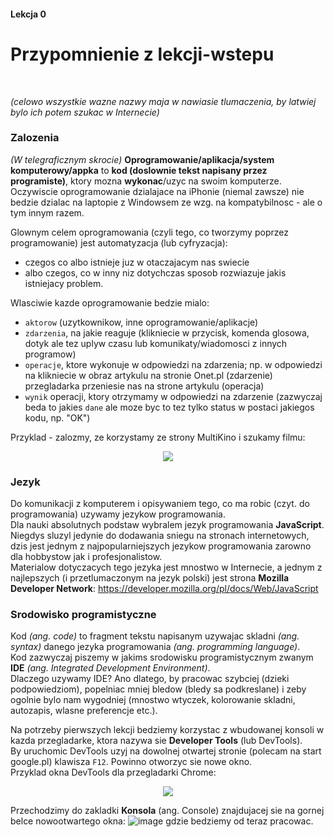 #### Lekcja 0
# Przypomnienie z lekcji-wstepu

</br>

*(celowo wszystkie wazne nazwy maja w nawiasie tlumaczenia, by latwiej bylo ich potem szukac w Internecie)*

### Zalozenia

*(W telegraficznym skrocie)* **Oprogramowanie/aplikacja/system komputerowy/appka** to **kod (doslownie tekst napisany przez programiste)**, ktory mozna **wykonac**/uzyc na swoim komputerze. Oczywiscie oprogramowanie dzialajace na iPhonie (niemal zawsze) nie bedzie dzialac na laptopie z Windowsem ze wzg. na kompatybilnosc - ale o tym innym razem.

Glownym celem oprogramowania (czyli tego, co tworzymy poprzez programowanie) jest automatyzacja (lub cyfryzacja):
- czegos co albo istnieje juz w otaczajacym nas swiecie 
- albo czegos, co w inny niz dotychczas sposob rozwiazuje jakis istniejacy problem.

Wlasciwie kazde oprogramowanie bedzie mialo:
- `aktorow` (uzytkownikow, inne oprogramowanie/aplikacje)
- `zdarzenia`, na jakie reaguje (klikniecie w przycisk, komenda glosowa, dotyk ale tez uplyw czasu lub komunikaty/wiadomosci z innych programow)
- `operacje`, ktore wykonuje w odpowiedzi na zdarzenia; np. w odpowiedzi na klikniecie w obraz artykulu na stronie Onet.pl (zdarzenie) przegladarka przeniesie nas na strone artykulu (operacja)
- `wynik` operacji, ktory otrzymamy w odpowiedzi na zdarzenie (zazwyczaj beda to jakies `dane` ale moze byc to tez tylko status w postaci jakiegos kodu, np. "OK")

Przyklad - zalozmy, ze korzystamy ze strony MultiKino i szukamy filmu:
<br>
<p align="center">
<img src="https://user-images.githubusercontent.com/6330789/137776442-87ec77b4-8262-4c8e-8709-6f9832759bd7.png" />
</p>

### Jezyk

Do komunikacji z komputerem i opisywaniem tego, co ma robic (czyt. do programowania) uzywamy jezykow programowania. </br>
Dla nauki absolutnych podstaw wybralem jezyk programowania **JavaScript**. </br>
Niegdys sluzyl jedynie do dodawania sniegu na stronach internetowych, dzis jest jednym z najpopularniejszych jezykow programowania zarowno dla hobbystow jak i profesjonalistow. </br>
Materialow dotyczacych tego jezyka jest mnostwo w Internecie, a jednym z najlepszych (i przetlumaczonym na jezyk polski) jest strona **Mozilla Developer Network**:
https://developer.mozilla.org/pl/docs/Web/JavaScript

### Srodowisko programistyczne

Kod *(ang. code)* to fragment tekstu napisanym uzywajac skladni *(ang. syntax)* danego jezyka programowania *(ang. programming language)*.</br>
Kod zazwyczaj piszemy w jakims srodowisku programistycznym zwanym **IDE** *(ang. Integrated Development Environment)*.</br>
Dlaczego uzywamy IDE? Ano dlatego, by pracowac szybciej (dzieki podpowiedziom), popelniac mniej bledow (bledy sa podkreslane) i zeby ogolnie bylo nam wygodniej (mnostwo wtyczek, kolorowanie skladni, autozapis, wlasne preferencje etc.).<br>

Na potrzeby pierwszych lekcji bedziemy korzystac z wbudowanej konsoli w kazda przegladarke, ktora nazywa sie **Developer Tools** (lub DevTools).<br>
By uruchomic DevTools uzyj na dowolnej otwartej stronie (polecam na start google.pl) klawisza `F12`. Powinno otworzyc sie nowe okno.<br>
Przyklad okna DevTools dla przegladarki Chrome:<br>
<p align="center">
<img src="https://user-images.githubusercontent.com/6330789/137780562-9483d0eb-dc97-4a55-b0a5-f62fc6b57eee.png" />
</p>

Przechodzimy do zakladki **Konsola** (ang. Console) znajdujacej sie na gornej belce nowootwartego okna: ![image](https://user-images.githubusercontent.com/6330789/137781103-45050f37-3491-44eb-994c-503d97a8313d.png) gdzie bedziemy od teraz pracowac.
